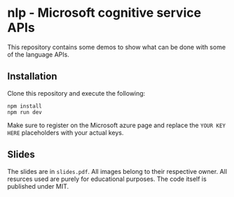 nlp - Microsoft cognitive service APIs
=

This repository contains some demos to show what can be done with some of the language APIs.

Installation
-

Clone this repository and execute the following:

    npm install
    npm run dev

Make sure to register on the Microsoft azure page and replace the `YOUR KEY HERE` placeholders 
with your actual keys.

Slides
-

The slides are in `slides.pdf`. All images belong to their respective owner. All resurces used 
are purely for educational purposes. The code itself is published under MIT.

